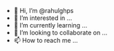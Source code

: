 - 👋 Hi, I’m @rahulghps
- 👀 I’m interested in ...
- 🌱 I’m currently learning ...
- 💞️ I’m looking to collaborate on ...
- 📫 How to reach me ...

<!---
rahulghps/rahulghps is a ✨ special ✨ repository because its `README.md` (this file) appears on your GitHub profile.
You can click the Preview link to take a look at your changes.
--->
